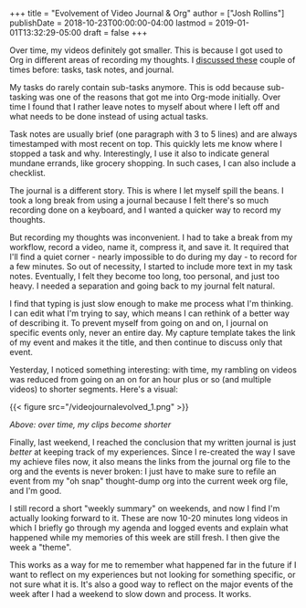 +++
title = "Evolvement of Video Journal & Org"
author = ["Josh Rollins"]
publishDate = 2018-10-23T00:00:00-04:00
lastmod = 2019-01-01T13:32:29-05:00
draft = false
+++

Over time, my videos definitely got smaller. This is because I got used to Org in different areas of recording my thoughts. I [discussed these](https://jarss.github.io/TAONAW/blog/org-update/) couple of times before: tasks, task notes, and journal.

<!--more-->

My tasks do rarely contain sub-tasks anymore. This is odd because sub-tasking was one of the reasons that got me into Org-mode initially. Over time I found that I rather leave notes to myself about where I left off and what needs to be done instead of using actual tasks.

Task notes are usually brief (one paragraph with 3 to 5 lines) and are always timestamped with most recent on top. This quickly lets me know where I stopped a task and why. Interestingly, I use it also to indicate general mundane errands, like grocery shopping. In such cases, I can also include a checklist.

The journal is a different story. This is where I let myself spill the beans. I took a long break from using a journal because I felt there's so much recording done on a keyboard, and I wanted a quicker way to record my thoughts.

But recording my thoughts was inconvenient. I had to take a break from my workflow, record a video, name it, compress it, and save it. It required that I'll find a quiet corner - nearly impossible to do during my day - to record for a few minutes. So out of necessity, I started to include more text in my task notes. Eventually, I felt they become too long, too personal, and just too heavy. I needed a separation and going back to my journal felt natural.

I find that typing is just slow enough to make me process what I'm thinking. I can edit what I'm trying to say, which means I can rethink of a better way of describing it. To prevent myself from going on and on, I journal on specific events only, never an entire day. My capture template takes the link of my event and makes it the title, and then continue to discuss only that event.

Yesterday, I noticed something interesting: with time, my rambling on videos was reduced from going on an on for an hour plus or so (and multiple videos) to shorter segments. Here's a visual:

{{< figure src="/videojournalevolved_1.png" >}}

_Above: over time, my clips become shorter_

Finally, last weekend, I reached the conclusion that my written journal is just _better_ at keeping track of my experiences. Since I re-created the way I save my achieve files now, it also means the links from the journal org file to the org and the events is never broken: I just have to make sure to refile an event from my "oh snap" thought-dump org into the current week org file, and I'm good.

I still record a short "weekly summary" on weekends, and now I find I'm actually looking forward to it. These are now 10-20 minutes long videos in which I briefly go through my agenda and logged events and explain what happened while my memories of this week are still fresh. I then give the week a "theme".

This works as a way for me to remember what happened far in the future if I want to reflect on my experiences but not looking for something specific, or not sure what it is. It's also a good way to reflect on the major events of the week after I had a weekend to slow down and process. It works.